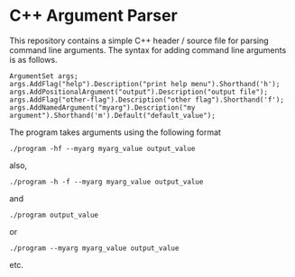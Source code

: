 C++ Argument Parser
===================

This repository contains a simple C++ header / source file for parsing command
line arguments.  The syntax for adding command line arguments is as follows.

    ArgumentSet args;
    args.AddFlag("help").Description("print help menu").Shorthand('h');
    args.AddPositionalArgument("output").Description("output file");
    args.AddFlag("other-flag").Description("other flag").Shorthand('f');
    args.AddNamedArgument("myarg").Description("my argument").Shorthand('m').Default("default_value");
    

The program takes arguments using the following format

    ./program -hf --myarg myarg_value output_value

also,

    ./program -h -f --myarg myarg_value output_value

and

    ./program output_value

or
    
    ./program --myarg myarg_value output_value
    
etc. 
